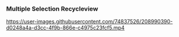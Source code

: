 ### Multiple Selection Recycleview

https://user-images.githubusercontent.com/74837526/208990390-d0248a4a-d3cc-4f9b-866e-c4975c23fcf5.mp4


